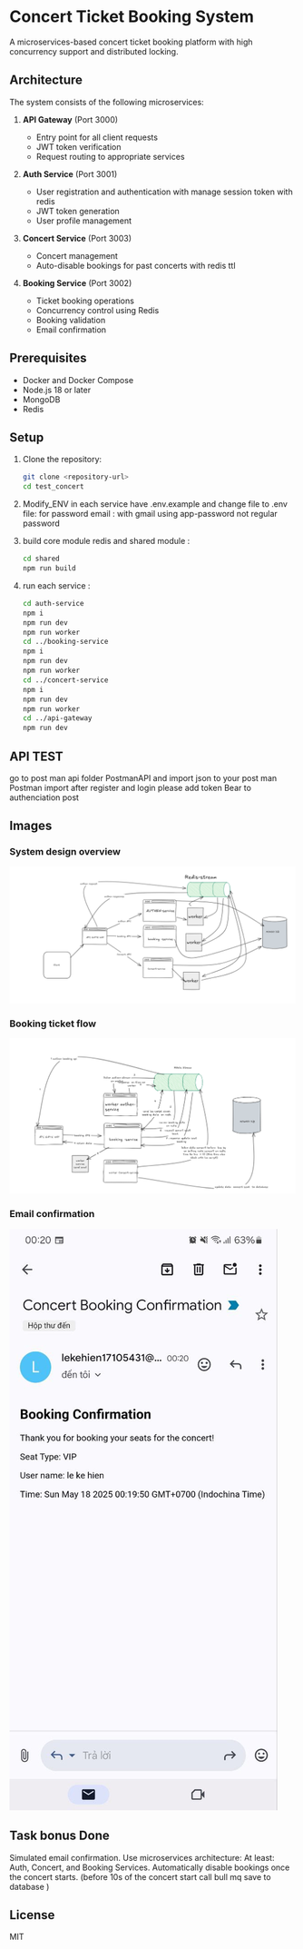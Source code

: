 # Concert Ticket Booking System

A microservices-based concert ticket booking platform with high concurrency support and distributed locking.

## Architecture

The system consists of the following microservices:

1. **API Gateway** (Port 3000)
   - Entry point for all client requests
   - JWT token verification
   - Request routing to appropriate services

2. **Auth Service** (Port 3001)
   - User registration and authentication with manage session token with redis
   - JWT token generation
   - User profile management

3. **Concert Service** (Port 3003)
   - Concert management
   - Auto-disable bookings for past concerts with redis ttl

4. **Booking Service** (Port 3002)
   - Ticket booking operations
   - Concurrency control using Redis
   - Booking validation
   - Email confirmation 

## Prerequisites

- Docker and Docker Compose
- Node.js 18 or later
- MongoDB
- Redis

## Setup

1. Clone the repository:
   ```bash
   git clone <repository-url>
   cd test_concert
   ```

2. Modify_ENV in each service have .env.example  and change file to .env file:
   for password email : with gmail using app-password not regular password


3. build core module redis and shared module :
   ```bash
   cd shared
   npm run build
   ```

4. run each service :
   ```bash
   cd auth-service
   npm i
   npm run dev
   npm run worker
   cd ../booking-service
   npm i
   npm run dev
   npm run worker
   cd ../concert-service
   npm i
   npm run dev
   npm run worker
   cd ../api-gateway
   npm run dev
   ```

## API TEST
   go to post man api folder PostmanAPI and import json to your post man
   Postman import after register and login please add token Bear to authenciation post
## Images

### System design overview
![System design overview](images/System-design.png)

### Booking ticket flow
![Booking ticket flow](images/booking-concert-ticket-flow.png)

### Email confirmation
![Email confirmation](images/email_confirmation.jpg)


## Task bonus Done 
   Simulated email confirmation.
	Use microservices architecture:
	At least: Auth, Concert, and Booking Services.
	Automatically disable bookings once the concert starts. (before 10s of the concert start call bull mq save to database )



## License

MIT 
